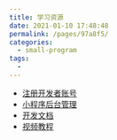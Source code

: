 ```yaml
---
title: 学习资源
date: 2021-01-10 17:48:48
permalink: /pages/97a8f5/
categories:
  - small-program
tags:
  - 
---
```


- [注册开发者账号](https://mp.weixin.qq.com/cgi-bin/registermidpage?action=index&lang=zh_CN&token=)
- [小程序后台管理](https://mp.weixin.qq.com/wxamp/home/guide?token=887422912&lang=zh_CN)
- [开发文档](https://developers.weixin.qq.com/miniprogram/dev/component/)
- [视频教程](https://www.bilibili.com/video/BV1KZ4y1T7QL?p=2)
